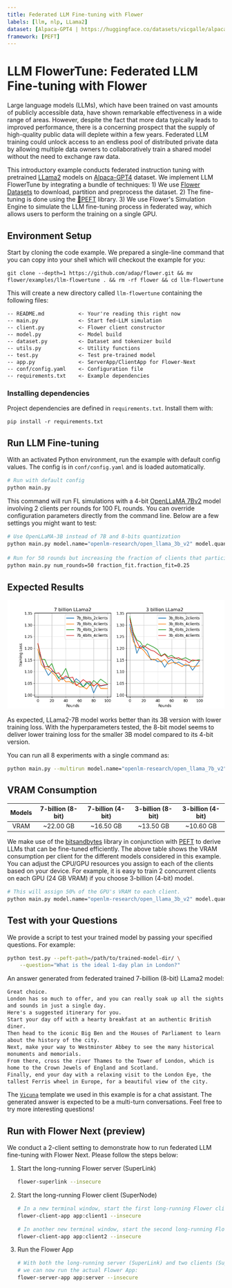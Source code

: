 ```yaml
---
title: Federated LLM Fine-tuning with Flower 
labels: [llm, nlp, LLama2]
dataset: [Alpaca-GPT4 | https://huggingface.co/datasets/vicgalle/alpaca-gpt4]
framework: [PEFT]
---
```


# LLM FlowerTune: Federated LLM Fine-tuning with Flower

Large language models (LLMs), which have been trained on vast amounts of publicly accessible data, have shown remarkable effectiveness in a wide range of areas.
However, despite the fact that more data typically leads to improved performance, there is a concerning prospect that the supply of high-quality public data will deplete within a few years.
Federated LLM training could unlock access to an endless pool of distributed private data by allowing multiple data owners to collaboratively train a shared model without the need to exchange raw data.

This introductory example conducts federated instruction tuning with pretrained [LLama2](https://huggingface.co/openlm-research) models on [Alpaca-GPT4](https://huggingface.co/datasets/vicgalle/alpaca-gpt4) dataset.
We implement LLM FlowerTune by integrating a bundle of techniques: 1) We use [Flower Datasets](https://flower.dev/docs/datasets/) to download, partition and preprocess the dataset. 2) The fine-tuning is done using the [🤗PEFT](https://huggingface.co/docs/peft/en/index) library. 3) We use Flower's Simulation Engine to simulate the LLM fine-tuning process in federated way,
which allows users to perform the training on a single GPU.

## Environment Setup

Start by cloning the code example. We prepared a single-line command that you can copy into your shell which will checkout the example for you:

```shell
git clone --depth=1 https://github.com/adap/flower.git && mv flower/examples/llm-flowertune . && rm -rf flower && cd llm-flowertune
```

This will create a new directory called `llm-flowertune` containing the following files:

```
-- README.md           <- Your're reading this right now
-- main.py             <- Start fed-LLM simulation
-- client.py           <- Flower client constructor
-- model.py            <- Model build
-- dataset.py          <- Dataset and tokenizer build
-- utils.py            <- Utility functions
-- test.py             <- Test pre-trained model
-- app.py              <- ServerApp/ClientApp for Flower-Next
-- conf/config.yaml    <- Configuration file
-- requirements.txt    <- Example dependencies
```

### Installing dependencies

Project dependencies are defined in `requirements.txt`. Install them with:

```shell
pip install -r requirements.txt
```

## Run LLM Fine-tuning

With an activated Python environment, run the example with default config values. The config is in `conf/config.yaml` and is loaded automatically.

```bash
# Run with default config
python main.py
```

This command will run FL simulations with a 4-bit [OpenLLaMA 7Bv2](https://huggingface.co/openlm-research/open_llama_7b_v2) model involving 2 clients per rounds for 100 FL rounds. You can override configuration parameters directly from the command line. Below are a few settings you might want to test:

```bash
# Use OpenLLaMA-3B instead of 7B and 8-bits quantization
python main.py model.name="openlm-research/open_llama_3b_v2" model.quantization=8

# Run for 50 rounds but increasing the fraction of clients that participate per round to 25%
python main.py num_rounds=50 fraction_fit.fraction_fit=0.25
```

## Expected Results

![](_static/train_loss_smooth.png)

As expected, LLama2-7B model works better than its 3B version with lower training loss. With the hyperparameters tested, the 8-bit model seems to deliver lower training loss for the smaller 3B model compared to its 4-bit version.

You can run all 8 experiments with a single command as:

```bash
python main.py --multirun model.name="openlm-research/open_llama_7b_v2","openlm-research/open_llama_3b_v2" model.quantization=8,4 strategy.fraction_fit=0.1,0.2
```

## VRAM Consumption

| Models | 7-billion (8-bit) | 7-billion (4-bit) | 3-billion (8-bit) | 3-billion (4-bit) |
| :----: | :---------------: | :---------------: | :---------------: | :---------------: |
|  VRAM  |     ~22.00 GB     |     ~16.50 GB     |     ~13.50 GB     |     ~10.60 GB     |

We make use of the [bitsandbytes](https://huggingface.co/docs/bitsandbytes/main/en/index) library in conjunction with [PEFT](https://huggingface.co/docs/peft/en/index) to derive LLMs that can be fine-tuned efficiently.
The above table shows the VRAM consumption per client for the different models considered in this example.
You can adjust the CPU/GPU resources you assign to each of the clients based on your device.
For example, it is easy to train 2 concurrent clients on each GPU (24 GB VRAM) if you choose 3-billion (4-bit) model.

```bash
# This will assign 50% of the GPU's VRAM to each client.
python main.py model.name="openlm-research/open_llama_3b_v2" model.quantization=4 client_resources.num_gpus=0.5
```

## Test with your Questions

We provide a script to test your trained model by passing your specified questions. For example:

```bash
python test.py --peft-path=/path/to/trained-model-dir/ \
    --question="What is the ideal 1-day plan in London?"
```

An answer generated from federated trained 7-billion (8-bit) LLama2 model:

```
Great choice. 
London has so much to offer, and you can really soak up all the sights and sounds in just a single day. 
Here's a suggested itinerary for you. 
Start your day off with a hearty breakfast at an authentic British diner. 
Then head to the iconic Big Ben and the Houses of Parliament to learn about the history of the city. 
Next, make your way to Westminster Abbey to see the many historical monuments and memorials. 
From there, cross the river Thames to the Tower of London, which is home to the Crown Jewels of England and Scotland. 
Finally, end your day with a relaxing visit to the London Eye, the tallest Ferris wheel in Europe, for a beautiful view of the city.
```

The [`Vicuna`](https://huggingface.co/lmsys/vicuna-13b-v1.1) template we used in this example is for a chat assistant.
The generated answer is expected to be a multi-turn conversations. Feel free to try more interesting questions!

## Run with Flower Next (preview)

We conduct a 2-client setting to demonstrate how to run federated LLM fine-tuning with Flower Next.
Please follow the steps below:

1. Start the long-running Flower server (SuperLink)
   ```bash
   flower-superlink --insecure
   ```
2. Start the long-running Flower client (SuperNode)
   ```bash
   # In a new terminal window, start the first long-running Flower client:
   flower-client-app app:client1 --insecure
   ```
   ```bash
   # In another new terminal window, start the second long-running Flower client:
   flower-client-app app:client2 --insecure
   ```
3. Run the Flower App
   ```bash
   # With both the long-running server (SuperLink) and two clients (SuperNode) up and running,
   # we can now run the actual Flower App:
   flower-server-app app:server --insecure
   ```

